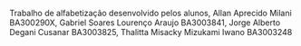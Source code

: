 Trabalho de alfabetização desenvolvido pelos alunos, Allan Aprecido Milani BA300290X, Gabriel Soares Lourenço Araujo BA3003841, Jorge Alberto Degani Cusanar BA3003825, Thalitta Misacky Mizukami Iwano BA3003248
